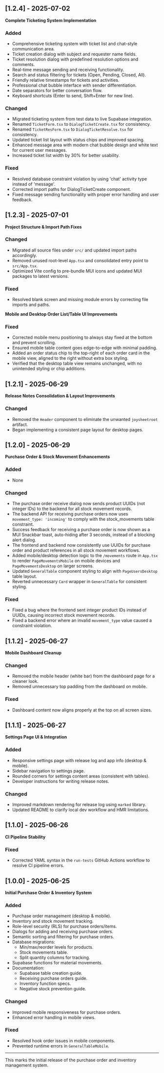 <!--
DEVELOPER INSTRUCTION: How to write release notes
- Do NOT render this section in the app.
- Each release entry must start with a version and date, e.g. ## [1.2.0] - YYYY-MM-DD
- Each entry must have a title line summarizing the main feature or change of that version.
- Use concise wording for all notes.
- Use sections Added, Changed, Fixed
- List items should be short and to the point.
- Place newest releases at the top.
-->

## [1.2.4] - 2025-07-02
**Complete Ticketing System Implementation**
### Added
- Comprehensive ticketing system with ticket list and chat-style communication area.
- Ticket creation dialog with subject and requester name fields.
- Ticket resolution dialog with predefined resolution options and comments.
- Real-time message sending and receiving functionality.
- Search and status filtering for tickets (Open, Pending, Closed, All).
- Friendly relative timestamps for tickets and activities.
- Professional chat bubble interface with sender differentiation.
- Date separators for better conversation flow.
- Keyboard shortcuts (Enter to send, Shift+Enter for new line).

### Changed
- Migrated ticketing system from test data to live Supabase integration.
- Renamed `TicketForm.tsx` to `DialogTicketCreate.tsx` for consistency.
- Renamed `TicketResForm.tsx` to `DialogTicketResolve.tsx` for consistency.
- Updated ticket list layout with status chips and improved spacing.
- Enhanced message area with modern chat bubble design and white text for current user messages.
- Increased ticket list width by 30% for better usability.

### Fixed
- Resolved database constraint violation by using 'chat' activity type instead of 'message'.
- Corrected import paths for DialogTicketCreate component.
- Fixed message sending functionality with proper error handling and user feedback.

## [1.2.3] - 2025-07-01
**Project Structure & Import Path Fixes**
### Changed
- Migrated all source files under `src/` and updated import paths accordingly.
- Removed unused root-level `App.tsx` and consolidated entry point to `src/App.tsx`.
- Optimized Vite config to pre-bundle MUI icons and updated MUI packages to latest versions.
### Fixed
- Resolved blank screen and missing module errors by correcting file imports and paths.

**Mobile and Desktop Order List/Table UI Improvements**
### Fixed
- Corrected mobile menu positioning to always stay fixed at the bottom and prevent scrolling.
- Ensured mobile table content goes edge-to-edge with minimal padding.
- Added an order status chip to the top-right of each order card in the mobile view, aligned to the right without extra box styling.
- Verified that the desktop table view remains unchanged, with no unintended styling or chip additions.

## [1.2.1] - 2025-06-29
**Release Notes Consolidation & Layout Improvements**
### Changed
- Removed the `Header` component to eliminate the unwanted `joysheetroot` artifact.
- Began implementing a consistent page layout for desktop pages.

## [1.2.0] - 2025-06-29
**Purchase Order & Stock Movement Enhancements**
### Added
- None

### Changed
- The purchase order receive dialog now sends product UUIDs (not integer IDs) to the backend for all stock movement records.
- The backend API for receiving purchase orders now uses `movement_type: 'incoming'` to comply with the stock_movements table constraint.
- Success feedback for receiving a purchase order is now shown as a MUI Snackbar toast, auto-hiding after 3 seconds, instead of a blocking alert dialog.
- The frontend and backend now consistently use UUIDs for purchase order and product references in all stock movement workflows.
- Added mobile/desktop detection logic to the `/movements` route in `App.tsx` to render `PageMovementsMobile` on mobile devices and `PageMovementsDesktop` on larger screens.
- Updated `GeneralTable` component styling to align with `PageUsersDesktop` table layout.
- Reverted unnecessary `Card` wrapper in `GeneralTable` for consistent styling.

### Fixed
- Fixed a bug where the frontend sent integer product IDs instead of UUIDs, causing incorrect stock movement records.
- Fixed a backend error where an invalid `movement_type` value caused a constraint violation.

## [1.1.2] - 2025-06-27
**Mobile Dashboard Cleanup**
### Changed
- Removed the mobile header (white bar) from the dashboard page for a cleaner look.
- Removed unnecessary top padding from the dashboard on mobile.

### Fixed
- Dashboard content now aligns properly at the top on all screen sizes.

## [1.1.1] - 2025-06-27
**Settings Page UI & Integration**
### Added
- Responsive settings page with release log and app info (desktop & mobile).
- Sidebar navigation to settings page.
- Rounded corners for settings content areas (consistent with tables).
- Developer instructions for writing release notes.

### Changed
- Improved markdown rendering for release log using `marked` library.
- Updated README to clarify local dev workflow and HMR limitations.

## [1.1.0] - 2025-06-26
**CI Pipeline Stability**
### Fixed
- Corrected YAML syntax in the `run-tests` GitHub Actions workflow to resolve CI pipeline errors.

## [1.0.0] - 2025-06-25
**Initial Purchase Order & Inventory System**
### Added
- Purchase order management (desktop & mobile).
- Inventory and stock movement tracking.
- Role-level security (RLS) for purchase orders/items.
- Dialogs for adding and receiving purchase orders.
- Semantic sorting and filtering for purchase orders.
- Database migrations:
  - Min/max/reorder levels for products.
  - Stock movements table.
  - Split quantity columns for tracking.
- Supabase functions for material movements.
- Documentation:
  - Supabase table creation guide.
  - Receiving purchase orders guide.
  - Inventory function specs.
  - Negative stock prevention guide.

### Changed
- Improved mobile responsiveness for purchase orders.
- Enhanced error handling in mobile views.

### Fixed
- Resolved hook order issues in mobile components.
- Prevented runtime errors in `GeneralTableMobile`.

---

This marks the initial release of the purchase order and inventory management system.

